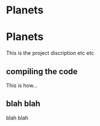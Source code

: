 # Planets
# Planets

This is the project discription etc etc

## compiling the code

This is how...

## blah blah

blah blah
